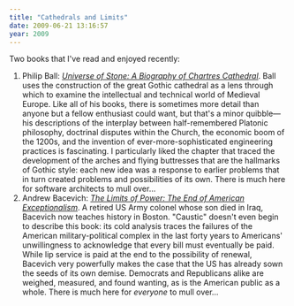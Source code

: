 ```yaml
---
title: "Cathedrals and Limits"
date: 2009-06-21 13:16:57
year: 2009
---
```

Two books that I've read and enjoyed recently:
<ol>
  <li>Philip Ball: <a href="http://www.amazon.com/Universe-Stone-Biography-Chartres-Cathedral/dp/0061154296"><em>Universe of Stone: A Biography of Chartres Cathedral</em></a>. Ball uses the construction of the great Gothic cathedral as a lens through which to examine the intellectual and technical world of Medieval Europe. Like all of his books, there is sometimes more detail than anyone but a fellow enthusiast could want, but that's a minor quibble—his descriptions of the interplay between half-remembered Platonic philosophy, doctrinal disputes within the Church, the economic boom of the 1200s, and the invention of ever-more-sophisticated engineering practices is fascinating. I particularly liked the chapter that traced the development of the arches and flying buttresses that are the hallmarks of Gothic style: each new idea was a response to earlier problems that in turn created problems and possibilities of its own. There is much here for software architects to mull over…</li>
  <li>Andrew Bacevich: <a href="http://www.amazon.com/Limits-Power-American-Exceptionalism-Project/dp/0805090169"><em>The Limits of Power: The End of American Exceptionalism</em></a>. A retired US Army colonel whose son died in Iraq, Bacevich now teaches history in Boston. "Caustic" doesn't even begin to describe this book: its cold analysis traces the failures of the American military-political complex in the last forty years to Americans' unwillingness to acknowledge that every bill must eventually be paid. While lip service is paid at the end to the possibility of renewal, Bacevich very powerfully makes the case that the US has already sown the seeds of its own demise. Democrats and Republicans alike are weighed, measured, and found wanting, as is the American public as a whole. There is much here for <em>everyone</em> to mull over…</li>
</ol>
